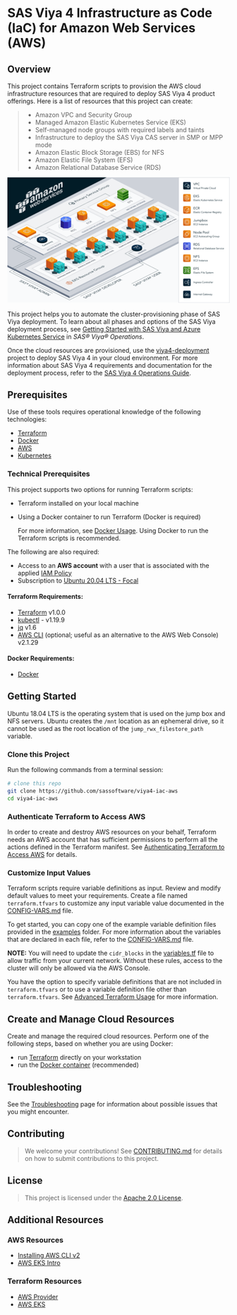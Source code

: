 # SAS Viya 4 Infrastructure as Code (IaC) for Amazon Web Services (AWS)

## Overview

This project contains Terraform scripts to provision the AWS cloud infrastructure resources that are required to deploy SAS Viya 4 product offerings. Here is a list of resources that this project can create:

  >- Amazon VPC and Security Group
  >- Managed Amazon Elastic Kubernetes Service (EKS)
  >- Self-managed node groups with required labels and taints
  >- Infrastructure to deploy the SAS Viya CAS server in SMP or MPP mode
  >- Amazon Elastic Block Storage (EBS) for NFS
  >- Amazon Elastic File System (EFS)
  >- Amazon Relational Database Service (RDS)

[<img src="./docs/images/viya4-iac-aws-diag.png" alt="Architecture Diagram" width="750"/>](./docs/images/viya4-iac-aws-diag.png?raw=true)

This project helps you to automate the cluster-provisioning phase of SAS Viya deployment. To learn about all phases and options of the
SAS Viya deployment process, see [Getting Started with SAS Viya and Azure Kubernetes Service](https://go.documentation.sas.com/doc/en/itopscdc/default/itopscon/n1d7qc4nfr3s5zn103a1qy0kj4l1.htm) in _SAS&reg; Viya&reg; Operations_.

Once the cloud resources are provisioned, use the [viya4-deployment](https://github.com/sassoftware/viya4-deployment) project to deploy 
SAS Viya 4 in your cloud environment. For more information about SAS Viya 4 requirements and documentation for the deployment
process, refer to the [SAS Viya 4 Operations Guide](https://go.documentation.sas.com/doc/en/itopscdc/default/itopswlcm/home.htm).

## Prerequisites

Use of these tools requires operational knowledge of the following technologies:

- [Terraform](https://www.terraform.io/intro/index.html)
- [Docker](https://www.docker.com/)
- [AWS](https://aws.amazon.com)
- [Kubernetes](https://kubernetes.io/docs/concepts/)

### Technical Prerequisites

This project supports two options for running Terraform scripts:
- Terraform installed on your local machine
- Using a Docker container to run Terraform (Docker is required)
  
  For more information, see [Docker Usage](./docs/user/DockerUsage.md). Using Docker to run the Terraform scripts is recommended.
  
The following are also required:
- Access to an **AWS account** with a user that is associated with the applied [IAM Policy](./files/policies/devops-iac-eks-policy.json)
- Subscription to [Ubuntu 20.04 LTS - Focal](https://aws.amazon.com/marketplace/pp/prodview-iftkyuwv2sjxi)
  
#### Terraform Requirements:

- [Terraform](https://www.terraform.io/downloads.html) v1.0.0
- [kubectl](https://kubernetes.io/docs/tasks/tools/install-kubectl/) - v1.19.9
- [jq](https://stedolan.github.io/jq/) v1.6
- [AWS CLI](https://aws.amazon.com/cli) (optional; useful as an alternative to the AWS Web Console) v2.1.29
  
#### Docker Requirements:
  
- [Docker](https://docs.docker.com/get-docker/)

## Getting Started

Ubuntu 18.04 LTS is the operating system that is used on the jump box and NFS servers. Ubuntu creates the `/mnt` location as an ephemeral drive, so it cannot be used as the root location of the `jump_rwx_filestore_path` variable.

### Clone this Project

Run the following commands from a terminal session:

```bash
# clone this repo
git clone https://github.com/sassoftware/viya4-iac-aws
cd viya4-iac-aws
```

### Authenticate Terraform to Access AWS

In order to create and destroy AWS resources on your behalf, Terraform needs an AWS account that has sufficient permissions to perform all the actions defined in the Terraform manifest. See [Authenticating Terraform to Access AWS](./docs/user/TerraformAWSAuthentication.md) for details.


### Customize Input Values

Terraform scripts require variable definitions as input. Review and modify default values to meet your requirements. Create a file named
`terraform.tfvars` to customize any input variable value documented in the [CONFIG-VARS.md](docs/CONFIG-VARS.md) file. 

To get started, you can copy one of the example variable definition files provided in the [examples](./examples) folder. For more information about the
variables that are declared in each file, refer to the [CONFIG-VARS.md](docs/CONFIG-VARS.md) file.

**NOTE:** You will need to update the `cidr_blocks` in the [variables.tf](variables.tf) file to allow traffic from your current network. Without these rules, 
access to the cluster will only be allowed via the AWS Console.

You have the option to specify variable definitions that are not included in `terraform.tfvars` or to use a variable definition file other than
`terraform.tfvars`. See [Advanced Terraform Usage](docs/user/AdvancedTerraformUsage.md) for more information.

## Create and Manage Cloud Resources

Create and manage the required cloud resources. Perform one of the following steps, based on whether you are using Docker: 

- run [Terraform](docs/user/TerraformUsage.md) directly on your workstation
- run the [Docker container](docs/user/DockerUsage.md) (recommended)

## Troubleshooting

See the [Troubleshooting](./docs/Troubleshooting.md) page for information about possible issues that you might encounter.

## Contributing

> We welcome your contributions! See [CONTRIBUTING.md](CONTRIBUTING.md) for details on how to submit contributions to this project.

## License

> This project is licensed under the [Apache 2.0 License](LICENSE).

## Additional Resources

### AWS Resources

- [Installing AWS CLI v2](https://docs.aws.amazon.com/cli/latest/userguide/install-cliv2.html)
- [AWS EKS Intro](https://docs.aws.amazon.com/eks/latest/userguide/what-is-eks.html)

### Terraform Resources

- [AWS Provider](https://registry.terraform.io/providers/hashicorp/aws/latest/docs)
- [AWS EKS](https://registry.terraform.io/providers/hashicorp/aws/latest/docs/resources/eks_cluster)
